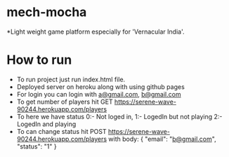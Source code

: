# mech-mocha
*Light weight game platform especially for 'Vernacular India'.
# How to run
* To run project just run index.html file.
* Deployed server on heroku along with using github pages
* For login you can login with a@gmail.com, b@gmail.com
* To get number of players hit GET https://serene-wave-90244.herokuapp.com/players
* To here we have status 0:- Not loged in, 1:- LogedIn but not playing 2:- LogedIn and playing
* To can change status hit POST https://serene-wave-90244.herokuapp.com/players with body: { "email": "b@gmail.com", "status": "1" }

